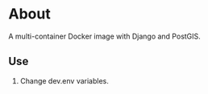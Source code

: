 # About
A multi-container Docker image with Django and PostGIS.

## Use
1. Change dev.env variables.